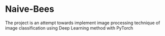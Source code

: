 # Naive-Bees
The project is an attempt towards implement image processing technique of image classification using Deep Learning method with PyTorch
